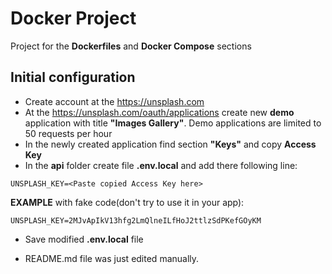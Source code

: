 # Docker Project

Project for the **Dockerfiles** and **Docker Compose** sections

## Initial configuration

- Create account at the https://unsplash.com
- At the https://unsplash.com/oauth/applications create new **demo** application with title **"Images Gallery"**.
  Demo applications are limited to 50 requests per hour
- In the newly created application find section **"Keys"** and copy **Access Key**
- In the **api** folder create file **.env.local** and add there following line:

```
UNSPLASH_KEY=<Paste copied Access Key here>
```

**EXAMPLE** with fake code(don't try to use it in your app):

```
UNSPLASH_KEY=2MJvApIkV13hfg2LmQlneILfHoJ2ttlzSdPKefGOyKM
```

- Save modified **.env.local** file

- README.md file was just edited manually.
